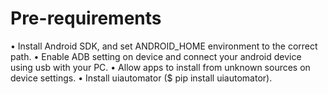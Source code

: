 # Pre-requirements

  •	Install Android SDK, and set ANDROID_HOME environment to the correct path.
  •	Enable ADB setting on device and connect your android device using usb with your PC.
  •	Allow apps to install from unknown sources on device settings.
  •	Install uiautomator ($ pip install uiautomator).
